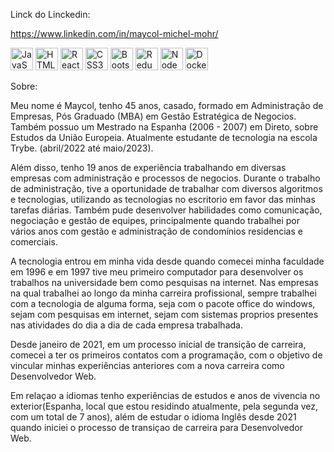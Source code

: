 Linck do Linckedin:
 
 https://www.linkedin.com/in/maycol-michel-mohr/
 
 <p align="left">
<a href="https://developer.mozilla.org/en-US/docs/Web/JavaScript" target="_blank" rel="noreferrer"><img src="https://raw.githubusercontent.com/danielcranney/readme-generator/main/public/icons/skills/javascript-colored.svg" width="36" height="36" alt="JavaScript" /></a>
<a href="https://developer.mozilla.org/en-US/docs/Glossary/HTML5" target="_blank" rel="noreferrer"><img src="https://raw.githubusercontent.com/danielcranney/readme-generator/main/public/icons/skills/html5-colored.svg" width="36" height="36" alt="HTML5" /></a>
<a href="https://reactjs.org/" target="_blank" rel="noreferrer"><img src="https://raw.githubusercontent.com/danielcranney/readme-generator/main/public/icons/skills/react-colored.svg" width="36" height="36" alt="React" /></a>
<a href="https://www.w3.org/TR/CSS/#css" target="_blank" rel="noreferrer"><img src="https://raw.githubusercontent.com/danielcranney/readme-generator/main/public/icons/skills/css3-colored.svg" width="36" height="36" alt="CSS3" /></a>
<a href="https://getbootstrap.com/" target="_blank" rel="noreferrer"><img src="https://raw.githubusercontent.com/danielcranney/readme-generator/main/public/icons/skills/bootstrap-colored.svg" width="36" height="36" alt="Bootstrap" /></a>
<a href="https://redux.js.org/" target="_blank" rel="noreferrer"><img src="https://raw.githubusercontent.com/danielcranney/readme-generator/main/public/icons/skills/redux-colored.svg" width="36" height="36" alt="Redux" /></a>
<a href="https://nodejs.org/en/" target="_blank" rel="noreferrer"><img src="https://raw.githubusercontent.com/danielcranney/readme-generator/main/public/icons/skills/nodejs-colored.svg" width="36" height="36" alt="NodeJS" /></a>
<a href="https://www.docker.com/" target="_blank" rel="noreferrer"><img src="https://user-images.githubusercontent.com/25181517/117207330-263ba280-adf4-11eb-9b97-0ac5b40bc3be.png" width="36" height="36" alt="Docker" /></a>
</p>

Sobre: 

Meu nome é Maycol, tenho 45 anos, casado, formado em Administração de Empresas, Pós Graduado (MBA) em Gestão Estratégica de Negocios. Também possuo um Mestrado na Espanha (2006 - 2007) em Direto, sobre Estudos da União Europeia. Atualmente estudante de tecnologia na escola Trybe. (abril/2022 até maio/2023).  

Além disso, tenho 19 anos de experiência trabalhando em diversas empresas com administração e processos de negocios. Durante o trabalho de administração, tive a oportunidade de trabalhar com diversos algoritmos e tecnologias, utilizando as tecnologias no escritorio em favor das minhas tarefas diárias. Também pude desenvolver habilidades como comunicação, negociação e gestão de equipes, principalmente quando trabalhei por vários anos com gestão e administração de condomínios residencias e comerciais.

A tecnologia entrou em minha vida desde quando comecei minha faculdade em 1996 e em 1997 tive meu primeiro computador para desenvolver os trabalhos na universidade bem como pesquisas na internet. Nas empresas na qual trabalhei ao longo da minha carreira profissional, sempre trabalhei com a tecnologia de alguma forma, seja com o pacote office do windows, sejam com pesquisas em internet, sejam com sistemas proprios presentes nas atividades do dia a dia de cada empresa trabalhada. 

Desde janeiro de 2021, em um processo inicial de transição de carreira, comecei a ter os primeiros contatos com a programação, com o objetivo de vincular minhas experiências anteriores com a nova carreira como Desenvolvedor Web.

Em relaçao a idiomas tenho experiências de estudos e anos de vivencia no exterior(Espanha, local que estou residindo atualmente, pela segunda vez, com um total de 7 anos), além de estudar o idioma Inglês desde 2021 quando iniciei o processo de transiçao de carreira para Desenvolvedor Web.

